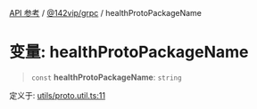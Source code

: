[API 参考](../wiki/Home) / [@142vip/grpc](../wiki/@142vip.grpc) / healthProtoPackageName

# 变量: healthProtoPackageName

> `const` **healthProtoPackageName**: `string`

定义于: [utils/proto.util.ts:11](https://github.com/142vip/core-x/blob/58a4aca72f73ebc92491a458c9b83754486dc296/packages/grpc/src/utils/proto.util.ts#L11)
